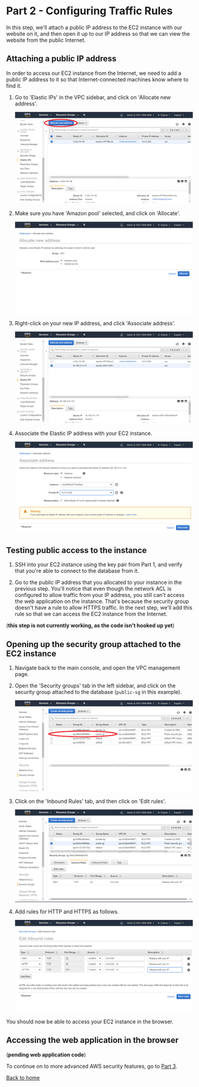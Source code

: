 # Part 2 - Configuring Traffic Rules

In this step, we'll attach a public IP address to the EC2 instance with our website on it, and then open it up to our IP address so that we can view the website from the public Internet.

## Attaching a public IP address

In order to access our EC2 instance from the Internet, we need to add a public IP address to it so that Internet-connected machines know where to find it.

1. Go to 'Elastic IPs' in the VPC sidebar, and click on 'Allocate new address'.

    ![Elastic IP page](1-elasticip.png)

1. Make sure you have 'Amazon pool' selected, and click on 'Allocate'.

    ![Allocating Elastic IP](2-ipalloc.png)

1. Right-click on your new IP address, and click 'Associate address'.

    ![Associating IP address](3-associateip.png)

1. Associate the Elastic IP address with your EC2 instance.

    ![Add IP to instance](4-iptoinstance.png)

## Testing public access to the instance

1. SSH into your EC2 instance using the key pair from Part 1, and verify that you're able to connect to the database from it.

1. Go to the public IP address that you allocated to your instance in the previous step.  You'll notice that even though the network ACL is configured to allow traffic from your IP address, you still can't access the web application on the instance.  That's because the security group doesn't have a rule to allow HTTPS traffic.  In the next step, we'll add this rule so that we can access the EC2 instance from the Internet.

(**this step is not currently working, as the code isn't hooked up yet**)

## Opening up the security group attached to the EC2 instance

1. Navigate back to the main console, and open the VPC management page.

1. Open the 'Security groups' tab in the left sidebar, and click on the security group attached to the database (`public-sg` in this example).

    ![AWS security groups](5-securitygroup.png)

1. Click on the 'Inbound Rules' tab, and then click on 'Edit rules'.

    ![Edit security group](6-sgrules.png)

1. Add rules for HTTP and HTTPS as follows.

    ![Add HTTP/S rules](7-https.png)

You should now be able to access your EC2 instance in the browser.

## Accessing the web application in the browser

(**pending web application code**)

To continue on to more advanced AWS security features, go to [Part 3](../Part3/README.md).

[Back to home](../README.md)